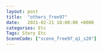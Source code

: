 ```yaml
---
layout: post
title:  "others_free97"
date:   2021-02-21 18:00:00 +0000
categories: Etc
Tags: Story Etc
SceneCode: ["scene_free97_q1_s20"]
---
```

